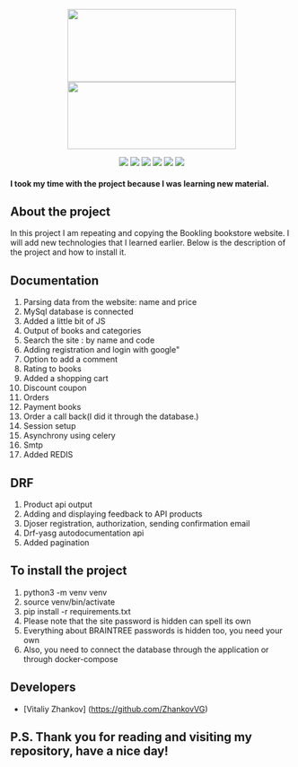 <p align="center">
  <img src="https://cdn.pokupon.ua/uploaded/merchant_pages/11104/logos/original/60.png" width="300" height="130"> 
  <img src="https://storage.caktusgroup.com/media/blog-images/drf-logo2.png" width="300" height="120">
</p>

<p align="center">
       <img src="https://img.shields.io/badge/Django-4.2.4-green">
       <img src="https://img.shields.io/badge/DRF-3.14.0-brown">  
       <img src="https://img.shields.io/badge/celery-5.3.1-red">
       <img src="https://img.shields.io/badge/redis-4.6.0-yellow">
       <img src="https://img.shields.io/badge/selenium-4.11.2-violet">
       <img src="https://img.shields.io/badge/License-MIT-white">
</p>

#### I took my time with the project because I was learning new material.

## About the project

In this project I am repeating and copying the Bookling bookstore website. I will add new technologies that I learned earlier. Below is the description of the project and how to install it.


## Documentation

1. Parsing data from the website: name and price
2. MySql database is connected
3. Added a little bit of JS
4. Output of books and categories
5. Search the site : by name and code
6. Adding registration and login with google"
7. Option to add a comment
8. Rating to books
9. Added a shopping cart
10. Discount coupon
11. Orders
12. Payment books
13. Order a call back(I did it through the database.)
14. Session setup
15. Asynchrony using celery
16. Smtp
17. Added REDIS

## DRF
1. Product api output
2. Adding and displaying feedback to API products
3. Djoser registration, authorization, sending confirmation email
4. Drf-yasg autodocumentation api
5. Added pagination

## To install the project
1. python3 -m venv venv
2. source venv/bin/activate
1. pip install -r requirements.txt
2. Please note that the site password is hidden can spell its own
3. Everything about BRAINTREE passwords is hidden too, you need your own
4. Also, you need to connect the database through the application or through docker-compose

## Developers

- [Vitaliy Zhankov] (https://github.com/ZhankovVG)

## P.S. Thank you for reading and visiting my repository, have a nice day!
